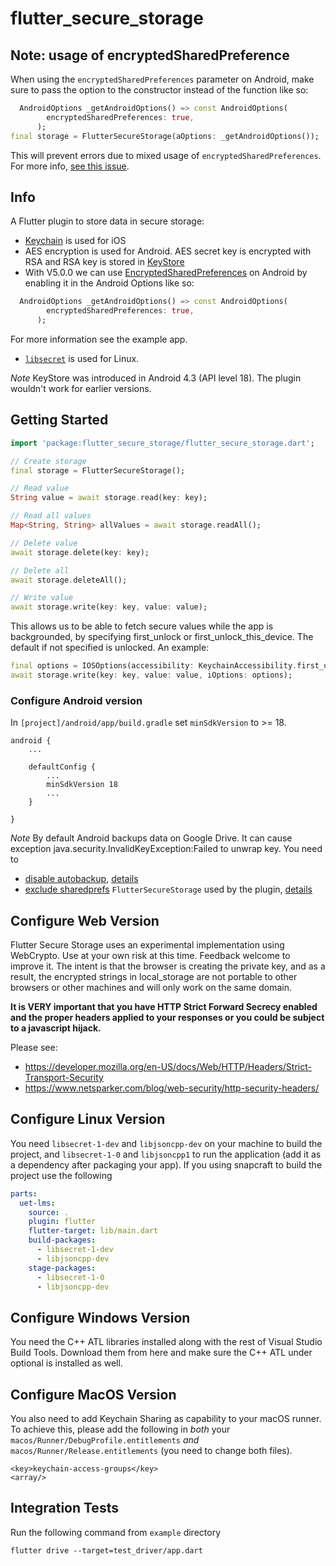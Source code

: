 # flutter_secure_storage

## Note: usage of encryptedSharedPreference
When using the `encryptedSharedPreferences` parameter on Android, make sure to pass the option to the
constructor instead of the function like so:
```dart
  AndroidOptions _getAndroidOptions() => const AndroidOptions(
        encryptedSharedPreferences: true,
      );
final storage = FlutterSecureStorage(aOptions: _getAndroidOptions());
```
This will prevent errors due to mixed usage of `encryptedSharedPreferences`.
For more info, [see this issue](https://github.com/mogol/flutter_secure_storage/issues/487#issuecomment-1346244368).

## Info
A Flutter plugin to store data in secure storage:

- [Keychain](https://developer.apple.com/library/content/documentation/Security/Conceptual/keychainServConcepts/01introduction/introduction.html#//apple_ref/doc/uid/TP30000897-CH203-TP1) is used for iOS
- AES encryption is used for Android. AES secret key is encrypted with RSA and RSA key is stored in [KeyStore](https://developer.android.com/training/articles/keystore.html)
- With V5.0.0 we can use [EncryptedSharedPreferences](https://developer.android.com/topic/security/data) on Android by enabling it in the Android Options like so:
```dart
  AndroidOptions _getAndroidOptions() => const AndroidOptions(
        encryptedSharedPreferences: true,
      );
```
  For more information see the example app.
- [`libsecret`](https://wiki.gnome.org/Projects/Libsecret) is used for Linux.

_Note_ KeyStore was introduced in Android 4.3 (API level 18). The plugin wouldn't work for earlier versions.

## Getting Started

```dart
import 'package:flutter_secure_storage/flutter_secure_storage.dart';

// Create storage
final storage = FlutterSecureStorage();

// Read value
String value = await storage.read(key: key);

// Read all values
Map<String, String> allValues = await storage.readAll();

// Delete value
await storage.delete(key: key);

// Delete all
await storage.deleteAll();

// Write value
await storage.write(key: key, value: value);

```

This allows us to be able to fetch secure values while the app is backgrounded, by specifying first_unlock or first_unlock_this_device. The default if not specified is unlocked.
An example:

```dart
final options = IOSOptions(accessibility: KeychainAccessibility.first_unlock);
await storage.write(key: key, value: value, iOptions: options);
```

### Configure Android version

In `[project]/android/app/build.gradle` set `minSdkVersion` to >= 18.

```
android {
    ...

    defaultConfig {
        ...
        minSdkVersion 18
        ...
    }

}
```

_Note_ By default Android backups data on Google Drive. It can cause exception java.security.InvalidKeyException:Failed to unwrap key.
You need to

- [disable autobackup](https://developer.android.com/guide/topics/data/autobackup#EnablingAutoBackup), [details](https://github.com/mogol/flutter_secure_storage/issues/13#issuecomment-421083742)
- [exclude sharedprefs](https://developer.android.com/guide/topics/data/autobackup#IncludingFiles) `FlutterSecureStorage` used by the plugin, [details](https://github.com/mogol/flutter_secure_storage/issues/43#issuecomment-471642126)

## Configure Web Version

Flutter Secure Storage uses an experimental implementation using WebCrypto. Use at your own risk at this time. Feedback welcome to improve it. The intent is that the browser is creating the private key, and as a result, the encrypted strings in local_storage are not portable to other browsers or other machines and will only work on the same domain.

**It is VERY important that you have HTTP Strict Forward Secrecy enabled and the proper headers applied to your responses or you could be subject to a javascript hijack.**

Please see:

- https://developer.mozilla.org/en-US/docs/Web/HTTP/Headers/Strict-Transport-Security
- https://www.netsparker.com/blog/web-security/http-security-headers/

## Configure Linux Version

You need `libsecret-1-dev` and `libjsoncpp-dev` on your machine to build the project, and `libsecret-1-0` and `libjsoncpp1` to run the application (add it as a dependency after packaging your app). If you using snapcraft to build the project use the following

```yaml
parts:
  uet-lms:
    source: .
    plugin: flutter
    flutter-target: lib/main.dart
    build-packages:
      - libsecret-1-dev
      - libjsoncpp-dev
    stage-packages:
      - libsecret-1-0
      - libjsoncpp-dev
```

## Configure Windows Version

You need the C++ ATL libraries installed along with the rest of Visual Studio Build Tools. Download them from here and make sure the C++ ATL under optional is installed as well.

## Configure MacOS Version

You also need to add Keychain Sharing as capability to your macOS runner. To achieve this, please add the following in *both* your `macos/Runner/DebugProfile.entitlements` *and* `macos/Runner/Release.entitlements` (you need to change both files).

```
<key>keychain-access-groups</key>
<array/>
```

## Integration Tests

Run the following command from `example` directory

```
flutter drive --target=test_driver/app.dart
```
